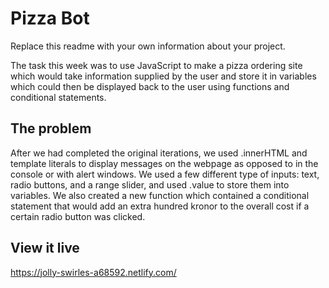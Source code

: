 # Pizza Bot

Replace this readme with your own information about your project. 

The task this week was to use JavaScript to make a pizza ordering site which would take information supplied by the user and store it in variables
which could then be displayed back to the user using functions and conditional statements.

## The problem

After we had completed the original iterations, we used .innerHTML and template literals to display messages on the webpage as opposed to in the console or with alert windows. We used a few different type of inputs: text, radio buttons, and a range slider, and used .value to store them into variables. We also created a new function which contained a conditional statement that would add an extra hundred kronor to the overall cost if a certain radio button was clicked.

## View it live

https://jolly-swirles-a68592.netlify.com/
